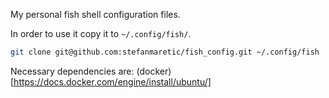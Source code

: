 My personal fish shell configuration files.

In order to use it copy it to `~/.config/fish/`.

```sh
git clone git@github.com:stefanmaretic/fish_config.git ~/.config/fish
```

Necessary dependencies are:
(docker)[https://docs.docker.com/engine/install/ubuntu/]

